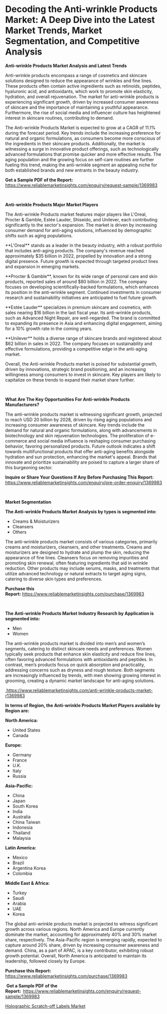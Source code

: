 <p><h1>Decoding the Anti-wrinkle Products Market: A Deep Dive into the Latest Market Trends, Market Segmentation, and Competitive Analysis</h1></p><p><strong>Anti-wrinkle Products Market Analysis and Latest Trends</strong></p>
<p><p>Anti-wrinkle products encompass a range of cosmetics and skincare solutions designed to reduce the appearance of wrinkles and fine lines. These products often contain active ingredients such as retinoids, peptides, hyaluronic acid, and antioxidants, which work to promote skin elasticity, hydration, and overall rejuvenation. The market for anti-wrinkle products is experiencing significant growth, driven by increased consumer awareness of skincare and the importance of maintaining a youthful appearance. Furthermore, the rise of social media and influencer culture has heightened interest in skincare routines, contributing to demand.</p><p>The Anti-wrinkle Products Market is expected to grow at a CAGR of 11.1% during the forecast period. Key trends include the increasing preference for natural and organic formulations, as consumers become more conscious of the ingredients in their skincare products. Additionally, the market is witnessing a surge in innovative product offerings, such as technologically advanced formulations that promise quicker and more effective results. The aging population and the growing focus on self-care routines are further fueling this trend, making the anti-wrinkle segment an appealing niche for both established brands and new entrants in the beauty industry.</p></p>
<p><strong>Get a Sample PDF of the Report:&nbsp;</strong> <a href="https://www.reliablemarketinsights.com/enquiry/request-sample/1369983?utm_campaign=2133&utm_medium=2&utm_source=Github&utm_content=ia&utm_term=22032025&utm_id=anti-wrinkle-products">https://www.reliablemarketinsights.com/enquiry/request-sample/1369983</a></p>
<p>&nbsp;</p>
<p><strong>Anti-wrinkle Products Major Market Players</strong></p>
<p><p>The Anti-wrinkle Products market features major players like L'Oreal, Procter & Gamble, Estée Lauder, Shiseido, and Unilever, each contributing significantly to the sector's expansion. The market is driven by increasing consumer demand for anti-aging solutions, influenced by demographic shifts such as aging populations.</p><p>**L'Oreal** stands as a leader in the beauty industry, with a robust portfolio that includes anti-aging products. The company's revenue reached approximately $35 billion in 2022, propelled by innovation and a strong digital presence. Future growth is expected through targeted product lines and expansion in emerging markets.</p><p>**Procter & Gamble**, known for its wide range of personal care and skin products, reported sales of around $80 billion in 2022. The company focuses on developing scientifically-backed formulations, which enhances its position in the anti-wrinkle segment. Continued investments in consumer research and sustainability initiatives are anticipated to fuel future growth.</p><p>**Estée Lauder** specializes in premium skincare and cosmetics, with sales nearing $16 billion in the last fiscal year. Its anti-wrinkle products, such as Advanced Night Repair, are well-regarded. The brand is committed to expanding its presence in Asia and enhancing digital engagement, aiming for a 10% growth rate in the coming years.</p><p>**Unilever** holds a diverse range of skincare brands and registered about $62 billion in sales in 2022. The company focuses on sustainability and effective formulations, providing a competitive edge in the anti-aging market.</p><p>Overall, the Anti-wrinkle Products market is poised for substantial growth, driven by innovations, strategic brand positioning, and an increasing willingness among consumers to invest in skincare. Key players are likely to capitalize on these trends to expand their market share further.</p></p>
<p>&nbsp;</p>
<p><strong>What Are The Key Opportunities For Anti-wrinkle Products Manufacturers?</strong></p>
<p><p>The anti-wrinkle products market is witnessing significant growth, projected to reach USD 20 billion by 2028, driven by rising aging populations and increasing consumer awareness of skincare. Key trends include the demand for natural and organic formulations, along with advancements in biotechnology and skin rejuvenation technologies. The proliferation of e-commerce and social media influence is reshaping consumer purchasing behavior, favoring personalized products. Future outlook indicates a shift towards multifunctional products that offer anti-aging benefits alongside hydration and sun protection, enhancing the market's appeal. Brands that innovate and prioritize sustainability are poised to capture a larger share of this burgeoning sector.</p></p>
<p><strong>Inquire or Share Your Questions If Any Before Purchasing This Report:</strong> <a href="https://www.reliablemarketinsights.com/enquiry/pre-order-enquiry/1369983?utm_campaign=2133&utm_medium=2&utm_source=Github&utm_content=ia&utm_term=22032025&utm_id=anti-wrinkle-products">https://www.reliablemarketinsights.com/enquiry/pre-order-enquiry/1369983</a></p>
<p>&nbsp;</p>
<p><strong>Market Segmentation</strong></p>
<p><strong>The Anti-wrinkle Products Market Analysis by types is segmented into:</strong></p>
<p><ul><li>Creams & Moisturizers</li><li>Cleansers</li><li>Others</li></ul></p>
<p><p>The anti-wrinkle products market consists of various categories, primarily creams and moisturizers, cleansers, and other treatments. Creams and moisturizers are designed to hydrate and plump the skin, reducing the appearance of fine lines. Cleansers focus on removing impurities and promoting skin renewal, often featuring ingredients that aid in wrinkle reduction. Other products may include serums, masks, and treatments that utilize advanced technology or natural extracts to target aging signs, catering to diverse skin types and preferences.</p></p>
<p><strong>Purchase this Report:&nbsp;</strong><a href="https://www.reliablemarketinsights.com/purchase/1369983?utm_campaign=2133&utm_medium=2&utm_source=Github&utm_content=ia&utm_term=22032025&utm_id=anti-wrinkle-products">https://www.reliablemarketinsights.com/purchase/1369983</a></p>
<p>&nbsp;</p>
<p><strong>The Anti-wrinkle Products Market Industry Research by Application is segmented into:</strong></p>
<p><ul><li>Men</li><li>Women</li></ul></p>
<p><p>The anti-wrinkle products market is divided into men’s and women’s segments, catering to distinct skincare needs and preferences. Women typically seek products that enhance skin elasticity and reduce fine lines, often favoring advanced formulations with antioxidants and peptides. In contrast, men’s products focus on quick absorption and practicality, addressing concerns such as dryness and rough texture. Both segments are increasingly influenced by trends, with men showing growing interest in grooming, creating a dynamic market landscape for anti-aging solutions.</p></p>
<p><a href="https://www.reliablemarketinsights.com/anti-wrinkle-products-market-r1369983?utm_campaign=2133&utm_medium=2&utm_source=Github&utm_content=ia&utm_term=22032025&utm_id=anti-wrinkle-products">&nbsp;https://www.reliablemarketinsights.com/anti-wrinkle-products-market-r1369983</a></p>
<p><strong>In terms of Region, the Anti-wrinkle Products Market Players available by Region are:</strong></p>
<p>
    <p> <strong> North America: </strong>
        <ul>
            <li>United States</li>
            <li>Canada</li>
        </ul>
        </p> 
    <p> <strong> Europe: </strong>
        <ul>
            <li>Germany</li>
            <li>France</li>
            <li>U.K.</li>
            <li>Italy</li>
            <li>Russia</li>
        </ul>
        </p> 
    <p> <strong> Asia-Pacific: </strong>
        <ul>
            <li>China</li>
            <li>Japan</li>
            <li>South Korea</li>
            <li>India</li>
            <li>Australia</li>
            <li>China Taiwan</li>
            <li>Indonesia</li>
            <li>Thailand</li>
            <li>Malaysia</li>
        </ul>
        </p> 
    <p> <strong> Latin America: </strong>
        <ul>
            <li>Mexico</li>
            <li>Brazil</li>
            <li>Argentina Korea</li>
            <li>Colombia</li>
        </ul>
        </p> 
    <p> <strong> Middle East & Africa: </strong>
        <ul>
            <li>Turkey</li>
            <li>Saudi</li>
            <li>Arabia</li>
            <li>UAE</li>
            <li>Korea</li>
        </ul>
    </p>
    </p>
<p><p>The global anti-wrinkle products market is projected to witness significant growth across various regions. North America and Europe currently dominate the market, accounting for approximately 40% and 30% market share, respectively. The Asia-Pacific region is emerging rapidly, expected to capture around 20% share, driven by increasing consumer awareness and demand. China, as a part of APAC, is a key contributor, exhibiting robust growth potential. Overall, North America is anticipated to maintain its leadership, followed closely by Europe.</p></p>
<p><strong>Purchase this Report: </strong><a href="https://www.reliablemarketinsights.com/purchase/1369983?utm_campaign=2133&utm_medium=2&utm_source=Github&utm_content=ia&utm_term=22032025&utm_id=anti-wrinkle-products">https://www.reliablemarketinsights.com/purchase/1369983</a></p>
<p>&nbsp;<strong>Get a Sample PDF of the Report:&nbsp;&nbsp;</strong><a href="https://www.reliablemarketinsights.com/enquiry/request-sample/1369983?utm_campaign=2133&utm_medium=2&utm_source=Github&utm_content=ia&utm_term=22032025&utm_id=anti-wrinkle-products">https://www.reliablemarketinsights.com/enquiry/request-sample/1369983</a></p>
<p><strong></strong></p>
<p><p><a href="https://github.com/JakirUddin651/Market-Research-Report-List-2/blob/main/holographic-scratch-off-labels-market.md?utm_campaign=2133&utm_medium=2&utm_source=Github&utm_content=ia&utm_term=22032025&utm_id=anti-wrinkle-products">Holographic Scratch-off Labels Market</a></p></p>